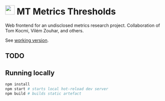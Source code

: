 # <img src="public/favicon.ico" height="30pt"> MT Metrics Thresholds

Web frontend for an undisclosed metrics research project.
Collaboration of Tom Kocmi, Vilém Zouhar, and others.

See [working version](https://kocmitom.github.io/MT-Thresholds/).

## TODO

## Running locally

```bash
npm install
npm start # starts local hot-reload dev server
npm build # builds static artefact
```

<!-- npm run deploy -->